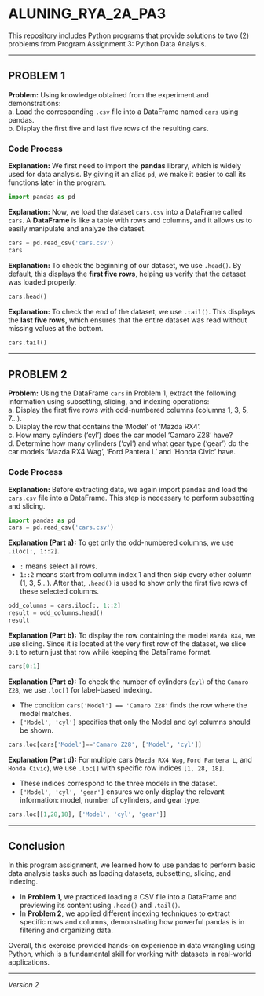 # ALUNING_RYA_2A_PA3
This repository includes Python programs that provide solutions to two (2) problems from Program Assignment 3: Python Data Analysis.

---

## PROBLEM 1

**Problem:**
Using knowledge obtained from the experiment and demonstrations: <br> 
a. Load the corresponding `.csv` file into a DataFrame named `cars` using pandas. <br> 
b. Display the first five and last five rows of the resulting `cars`. <br> 

### Code Process

**Explanation:**
We first need to import the **pandas** library, which is widely used for data analysis. By giving it an alias `pd`, we make it easier to call its functions later in the program.

```python
import pandas as pd
```

**Explanation:**
Now, we load the dataset `cars.csv` into a DataFrame called `cars`. A **DataFrame** is like a table with rows and columns, and it allows us to easily manipulate and analyze the dataset.

```python
cars = pd.read_csv('cars.csv')
cars
```

**Explanation:**
To check the beginning of our dataset, we use `.head()`. By default, this displays the **first five rows**, helping us verify that the dataset was loaded properly.

```python
cars.head()
```

**Explanation:**
To check the end of the dataset, we use `.tail()`. This displays the **last five rows**, which ensures that the entire dataset was read without missing values at the bottom.

```python
cars.tail()
```

---

## PROBLEM 2

**Problem:**
Using the DataFrame `cars` in Problem 1, extract the following information using subsetting, slicing, and indexing operations: <br> 
a. Display the first five rows with odd-numbered columns (columns 1, 3, 5, 7...). <br> 
b. Display the row that contains the ‘Model’ of ‘Mazda RX4’. <br> 
c. How many cylinders (‘cyl’) does the car model ‘Camaro Z28’ have? <br> 
d. Determine how many cylinders (‘cyl’) and what gear type (‘gear’) do the car models ‘Mazda RX4 Wag’, ‘Ford Pantera L’ and ‘Honda Civic’ have. <br> 

### Code Process

**Explanation:**
Before extracting data, we again import pandas and load the `cars.csv` file into a DataFrame. This step is necessary to perform subsetting and slicing.

```python
import pandas as pd
cars = pd.read_csv('cars.csv')
```

**Explanation (Part a):**
To get only the odd-numbered columns, we use `.iloc[:, 1::2]`.

* `:` means select all rows.
* `1::2` means start from column index 1 and then skip every other column (1, 3, 5...).
  After that, `.head()` is used to show only the first five rows of these selected columns.

```python
odd_columns = cars.iloc[:, 1::2]
result = odd_columns.head()
result
```

**Explanation (Part b):**
To display the row containing the model `Mazda RX4`, we use slicing. Since it is located at the very first row of the dataset, we slice `0:1` to return just that row while keeping the DataFrame format.

```python
cars[0:1]
```

**Explanation (Part c):**
To check the number of cylinders (`cyl`) of the `Camaro Z28`, we use `.loc[]` for label-based indexing.

* The condition `cars['Model'] == 'Camaro Z28'` finds the row where the model matches.
* `['Model', 'cyl']` specifies that only the Model and cyl columns should be shown.

```python
cars.loc[cars['Model']=='Camaro Z28', ['Model', 'cyl']]
```

**Explanation (Part d):**
For multiple cars (`Mazda RX4 Wag`, `Ford Pantera L`, and `Honda Civic`), we use `.loc[]` with specific row indices `[1, 28, 18]`.

* These indices correspond to the three models in the dataset.
* `['Model', 'cyl', 'gear']` ensures we only display the relevant information: model, number of cylinders, and gear type.

```python
cars.loc[[1,28,18], ['Model', 'cyl', 'gear']]
```

---

## Conclusion

In this program assignment, we learned how to use pandas to perform basic data analysis tasks such as loading datasets, subsetting, slicing, and indexing.

* In **Problem 1**, we practiced loading a CSV file into a DataFrame and previewing its content using `.head()` and `.tail()`.
* In **Problem 2**, we applied different indexing techniques to extract specific rows and columns, demonstrating how powerful pandas is in filtering and organizing data.

Overall, this exercise provided hands-on experience in data wrangling using Python, which is a fundamental skill for working with datasets in real-world applications.

---
*Version 2*

